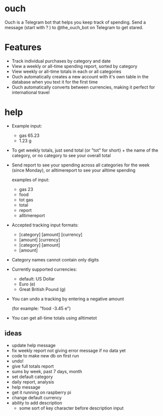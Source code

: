 # ouch
Ouch is a Telegram bot that helps you keep track of spending.  Send a message (start with ? ) to @the_ouch_bot on Telegram to get stared.
# Features
- Track individual purchases by category and date
- View a weekly or all-time spending report, sorted by category
- View weekly or all-time totals in each or all categories
- Ouch automatically creates a new account with it's own table in the database when you text it for the first time
- Ouch automatically converts between currencies, making it perfect for international travel

# help
* Example input:
    - gas 65.23
    - 1.23 g
* To get weekly totals, just send total (or "tot" for short) + the name of the category, or no category to see your overall total
* Send report to see your spending across all categories for the week (since Monday), or alltimereport to see your alltime spending
    
    examples of input:
    - gas 23
    - food 
    - tot gas
    - total
    - report
    - alltimereport
* Accepted tracking input formats:
   * [category] [amount] [currency]
   * [amount] [currency]
   * [category] [amount]
   * [amount] 
* Category names cannot contain only digits 
* Currently supported currencies: 
    - default: US Dollar
    - Euro (e)
    - Great British Pound (g)
* You can undo a tracking by entering a negative amount

    (for example: "food -3.45 e")
* You can get all-time totals using alltimetot

## ideas
* update help message
* fix weekly report not giving error message if no data yet
* code to make new db on first run
* undo!
* give full totals report
* sums by week, past 7 days, month
* set default category
* daily report, analysis
* help message
* get it running on raspberry pi
* change default currency
* ability to add description
  - some sort of key character before description input
